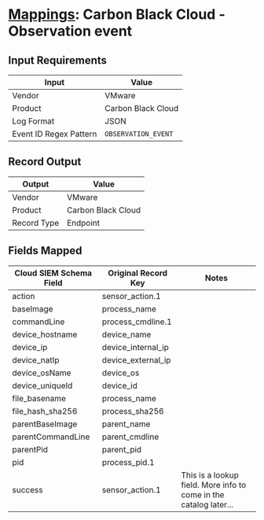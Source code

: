 # [Mappings](README.md): Carbon Black Cloud - Observation event

## Input Requirements

|Input|Value|
|-----|-----|
|Vendor|VMware|
|Product|Carbon Black Cloud|
|Log Format|JSON|
|Event ID Regex Pattern|`OBSERVATION_EVENT`|

## Record Output

|Output|Value|
|------|-----|
|Vendor|VMware|
|Product|Carbon Black Cloud|
|Record Type|Endpoint|

## Fields Mapped

|Cloud SIEM Schema Field|Original Record Key|Notes|
|-----------------------|-------------------|-----|
|action|sensor_action.1||
|baseImage|process_name||
|commandLine|process_cmdline.1||
|device_hostname|device_name||
|device_ip|device_internal_ip||
|device_natIp|device_external_ip||
|device_osName|device_os||
|device_uniqueId|device_id||
|file_basename|process_name||
|file_hash_sha256|process_sha256||
|parentBaseImage|parent_name||
|parentCommandLine|parent_cmdline||
|parentPid|parent_pid||
|pid|process_pid.1||
|success|sensor_action.1|This is a lookup field. More info to come in the catalog later...|


